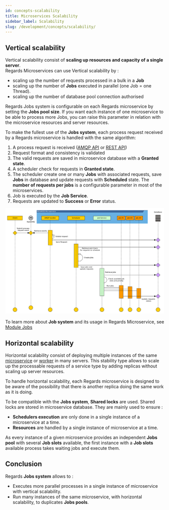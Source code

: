 ```yaml
---
id: concepts-scalability
title: Microservices Scalability
sidebar_label: Scalability
slug: /development/concepts/scalability/
---
```


## Vertical scalability

Vertical scalability consist of **scaling up resources and capacity of a single server**.  
Regards Microservices can use Vertical scalability by :

- scaling up the number of requests processed in a bulk in a **Job**
- scaling up the number of **Jobs** executed in parallel (one Job = one Thread).
- scaling up the number of database pool connection authorised

Regards Jobs system is configurable on each Regards microservice by setting the **Jobs pool size**. If you want each
instance of one microservice to be able to process more Jobs, you can raise this parameter in relation with the
microservice resources and server resources.

To make the fullest use of the **Jobs system**, each process request received by a Regards microservice is handled with
the same algorithm:

1. A process request is received ([AMQP API](./06-amqp-api.md) or [REST API](./05-rest-api.md))
2. Request format and consistency is validated
3. The valid requests are saved in microservice database with a **Granted state**.
4. A scheduler check for requests in **Granted state**.
5. The scheduler create one or many **Jobs** with associated requests, save **Jobs** in database and update requests
   with **Scheduled** state. The **number of requests per jobs** is a configurable parameter in most of the
   microservices.
6. Job is executed by the **Job Service**.
7. Requests are updated to **Success** or **Error** status.

![](requests_to_job_workflow.png)

To learn more about **Job system** and its usage in Regards Microservice,
see [Module Jobs](../backend/framework/modules/jobs.md)

## Horizontal scalability

Horizontal scalability consist of deploying multiple instances of the same [microservice](./02-microservices.md)
or [worker](./08-workers.md) in many servers. This stability type
allows to scale up the processable requests of a service type by adding replicas without scaling up server resources.

To handle horizontal scalability, each Regards microservice is designed to be aware of the possibility that there is
another replica doing the same work as it is doing.

To be compatible with the **Jobs system**, **Shared locks** are used. Shared locks are stored in microservice database.
They are mainly used to ensure :

- **Schedulers execution** are only done in a single instance of a microservice at a time.
- **Resources** are handled by a single instance of microservice at a time.

As every instance of a given microservice provides an independent **Jobs pool** with several **Job slots** available,
the first instance with a **Job slots** available process takes waiting jobs and execute them.

## Conclusion

Regards **Jobs system** allows to :

- Executes more parallel processes in a single instance of microservice with vertical scalability.
- Run many instances of the same microservice, with horizontal scalability, to duplicates **Jobs pools**.